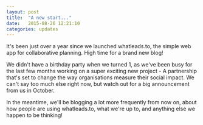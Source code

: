 ```yaml
---
layout: post
title:  "A new start..."
date:   2015-08-26 12:21:10
categories: updates
---
```

It's been just over a year since we launched whatleads.to, the simple web app for collaborative planning. High time for a brand new blog!

We didn't have a birthday party when we turned 1, as we've been busy for the last few months working on a super exciting new project - A partnership that's set to change the way organisations measure their social impact. We can't say too much else right now, but watch out for a big announcement from us in October.

In the meantime, we'll be blogging a lot more frequently from now on, about how people are using whatleads.to, what we're up to, and anything else we happen to be thinking!